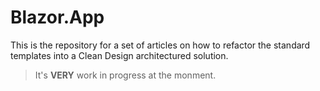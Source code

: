 # Blazor.App

This is the repository for a set of articles on how to refactor the standard templates into a Clean Design architectured solution.

> It's **VERY** work in progress at the monment.